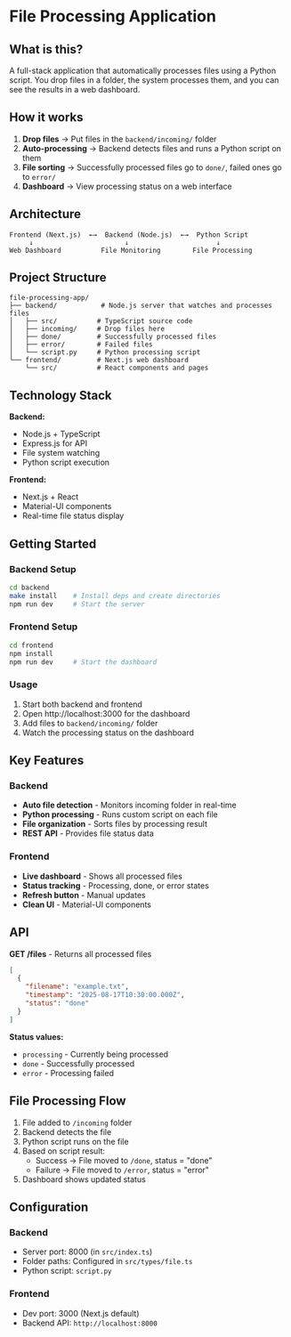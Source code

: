 # File Processing Application

## What is this?

A full-stack application that automatically processes files using a Python script. You drop files in a folder, the system processes them, and you can see the results in a web dashboard.

## How it works

1. **Drop files** → Put files in the `backend/incoming/` folder
2. **Auto-processing** → Backend detects files and runs a Python script on them
3. **File sorting** → Successfully processed files go to `done/`, failed ones go to `error/`
4. **Dashboard** → View processing status on a web interface

## Architecture

```
Frontend (Next.js)  ←→  Backend (Node.js)  ←→  Python Script
     ↓                       ↓                      ↓
Web Dashboard          File Monitoring        File Processing
```

## Project Structure

```
file-processing-app/
├── backend/           # Node.js server that watches and processes files
│   ├── src/          # TypeScript source code
│   ├── incoming/     # Drop files here
│   ├── done/         # Successfully processed files
│   ├── error/        # Failed files
│   └── script.py     # Python processing script
└── frontend/         # Next.js web dashboard
    └── src/          # React components and pages
```

## Technology Stack

**Backend:**
- Node.js + TypeScript
- Express.js for API
- File system watching
- Python script execution

**Frontend:**
- Next.js + React
- Material-UI components
- Real-time file status display

## Getting Started

### Backend Setup
```bash
cd backend
make install    # Install deps and create directories
npm run dev     # Start the server
```

### Frontend Setup
```bash
cd frontend
npm install
npm run dev     # Start the dashboard
```

### Usage
1. Start both backend and frontend
2. Open http://localhost:3000 for the dashboard
3. Add files to `backend/incoming/` folder
4. Watch the processing status on the dashboard

## Key Features

### Backend
- **Auto file detection** - Monitors incoming folder in real-time
- **Python processing** - Runs custom script on each file
- **File organization** - Sorts files by processing result
- **REST API** - Provides file status data

### Frontend
- **Live dashboard** - Shows all processed files
- **Status tracking** - Processing, done, or error states
- **Refresh button** - Manual updates
- **Clean UI** - Material-UI components

## API

**GET /files** - Returns all processed files
```json
[
  {
    "filename": "example.txt",
    "timestamp": "2025-08-17T10:30:00.000Z",
    "status": "done"
  }
]
```

**Status values:**
- `processing` - Currently being processed
- `done` - Successfully processed
- `error` - Processing failed

## File Processing Flow

1. File added to `/incoming` folder
2. Backend detects the file
3. Python script runs on the file
4. Based on script result:
   - Success → File moved to `/done`, status = "done"
   - Failure → File moved to `/error`, status = "error"
5. Dashboard shows updated status

## Configuration

### Backend
- Server port: 8000 (in `src/index.ts`)
- Folder paths: Configured in `src/types/file.ts`
- Python script: `script.py`

### Frontend
- Dev port: 3000 (Next.js default)
- Backend API: `http://localhost:8000`